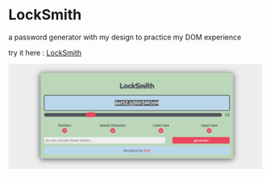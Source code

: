 # LockSmith

a password generator with my design to practice my DOM experience

try it here : [LockSmith](http://www.locksmith.github.io)

![alt text](screenshot.png)

